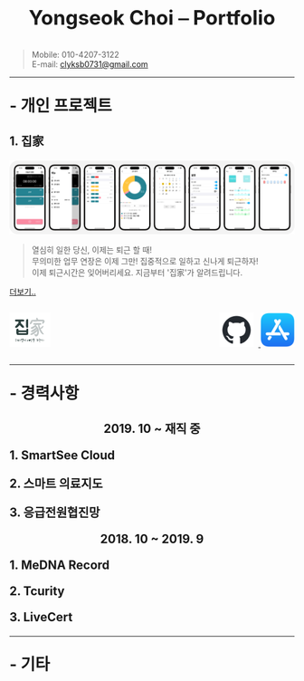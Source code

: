 <p style = "text-align:center;font-size:2.5em;font-weight:bold">
Yongseok Choi ⎯ Portfolio
</p>

> Mobile: 010-4207-3122  
> E-mail: clyksb0731@gmail.com

<hr>

<p style = "text-align:left;font-size:2em;font-weight: bold">
- 개인 프로젝트
</p>

<p style = "text-align:left;font-size:1.5em;font-weight: bold">
1. 집家
</p>

![scrennshot](./img/iPhone14Pro.png)
> 열심히 일한 당신, 이제는 퇴근 할 때!  
> 무의미한 업무 연장은 이제 그만! 집중적으로 일하고 신나게 퇴근하자!  
> 이제 퇴근시간은 잊어버리세요. 지금부터 '집家'가 알려드립니다.  

[더보기..](https://clyksb0731.github.io/portfolio/zipga)

<p style="display:inline-block">
    <img src="./img/zipga_logo.png" height="60" alt="App Logo">
    <p style="float:right">
    <a href="https://github.com/clyksb0731/TimeToGoHome">
        <img src="./img/github.png" height="60" alt="GitHub" style="margin-right:8px">
    </a>
    <a href="https://apps.apple.com/kr/app/집가/id1546550497">
        <img src="./img/appStore.png" height="60" alt="App Store">
    </a>
    </p>
</p>

<hr style="height:0.5px">

<p style = "text-align:left;font-size:2em;font-weight:bold">
- 경력사항
</p>

<p style = "text-align:center;font-size:1.5em;font-weight:bold">
2019. 10 ~ 재직 중
<p style = "text-align:left;font-size:1.5em;font-weight:bold">
1. SmartSee Cloud
</p>
<p style = "text-align:left;font-size:1.5em;font-weight:bold">
2. 스마트 의료지도
</p>
<p style = "text-align:left;font-size:1.5em;font-weight:bold">
3. 응급전원협진망
</p>

<p style = "text-align:center;font-size:1.5em;font-weight:bold">
2018. 10 ~ 2019. 9
</p>
<p style = "text-align:left;font-size:1.5em;font-weight:bold">
1. MeDNA Record
</p>
<p style = "text-align:left;font-size:1.5em;font-weight:bold">
2. Tcurity
</p>
<p style = "text-align:left;font-size:1.5em;font-weight:bold">
3. LiveCert
</p>

<hr style="height:0.5px">

<p style = "text-align:left;font-size:2em;font-weight:bold">
- 기타
</p>